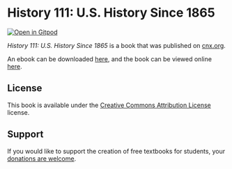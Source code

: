 # History 111:  U.S. History Since 1865

[![Open in Gitpod](https://gitpod.io/button/open-in-gitpod.svg)](https://gitpod.io/from-referrer/)

_History 111:  U.S. History Since 1865_ is a book that was published on [cnx.org](https://cnx.org/).

An ebook can be downloaded [here](https://github.com/cnx-user-books/cnxbook-history-111-u-s-history-since-1865/releases/latest), and the book can be viewed online [here](https://github.com/cnx-user-books/cnxbook-history-111-u-s-history-since-1865/releases/latest).

## License
This book is available under the [Creative Commons Attribution License](./LICENSE) license.

## Support
If you would like to support the creation of free textbooks for students, your [donations are welcome](https://riceconnect.rice.edu/donation/support-openstax-banner).
